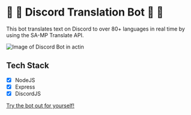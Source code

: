 # 🚀 🎉 Discord Translation Bot 🚀 🎉

This bot translates text on Discord to over 80+ languages in real time by using the SA-MP Translate API.

![Image of Discord Bot in actin](https://i.imgur.com/wpPfzN9.png)

## Tech Stack
- [x] NodeJS
- [x] Express
- [x] DiscordJS

[Try the bot out for yourself!](discord.gg/a4p6kvvpdw)
